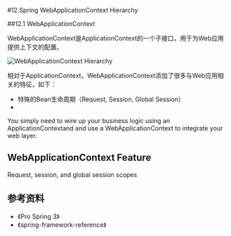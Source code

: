 #12.Spring WebApplicationContext Hierarchy

##12.1 WebApplicationContext

WebApplicationContext是ApplicationContext的一个子接口，用于为Web应用提供上下文的配置。

![WebApplicationContext Hierarchy](http://img.blog.csdn.net/20130524110300208)

相对于ApplicationContext，WebApplicationContext添加了很多与Web应用相关的特征，如下：

  * 特殊的Bean生命周期（Request, Session, Global Session）
  * 

You simply need to wire up your business logic using an ApplicationContextand and use a WebApplicationContext  to integrate your web layer.

## WebApplicationContext Feature

Request, session, and global session scopes

## 参考资料
  
* 《Pro Spring 3》
* 《spring-framework-reference》
